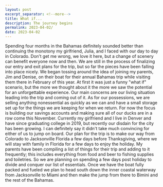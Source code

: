 ```yaml
---
layout: post
excerpt_separator: <!--more-->
title: What if...
description: The journey begins
permalink: 2023-04-02/
date: 2023-04-02
---
```


Spending four months in the Bahamas definitely sounded better than continuing the monotony my girlfriend, Julia, and I faced with our day to day in Colorado. Don't get me wrong, we love it here, but a change of scenery can benefit everyone now and then. We are still in the process of finalizing our entry and exit plans for the trip, but so far the pieces have been falling into place nicely. We began tossing around the idea of joining my parents, Jim and Denise, on their boat for their annual Bahamas trip while visiting them there in February of this year. At first it was just a funny "what if" scenario, but the more we thought about it the more we saw the potential for an unforgettable experience. Our main concerns are our living situation leading into the trip and coming out of it. As for our possessions, we are selling anything nonessential as quickly as we can and have a small storage set up for the things we are keeping for when we return. For now the focus is building our savings accounts and making sure all of our ducks are in a row come this November. Currently my girlfriend and I live in Denver and have since graduating college in 2019, but recently our disdain for the city has been growing. I can definitely say it didn't take much convincing for either of us to jump on board. Our plan for the trip is to make our way from Colorado to Jacksonville Florida a few days before Thanksgiving, where we will stay with family in Florida for a few days to enjoy the holiday. My parents have been compiling a list of things for their trip and adding to it frequently; this includes everything from food and beer to fishing supplies and toiletries. So we are planning on spending a few days post holiday to divide and conquer our list of essentials. Once we have the boat fully packed and fueled we plan to head south down the inner coastal waterway from Jacksonville to Miami and then make the jump from there to Bimini and the rest of the Bahamas. 

